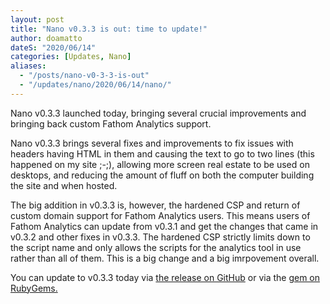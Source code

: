 ```yaml
---
layout: post
title: "Nano v0.3.3 is out: time to update!"
author: doamatto
dateS: "2020/06/14"
categories: [Updates, Nano]
aliases:
  - "/posts/nano-v0-3-3-is-out"
  - "/updates/nano/2020/06/14/nano/"
---
```


Nano v0.3.3 launched today, bringing several crucial improvements and bringing back custom Fathom Analytics support.
<!--more-->

Nano v0.3.3 brings several fixes and improvements to fix issues with headers having HTML in them and causing the text to go to two lines (this happened on my site ;-;), allowing more screen real estate to be used on desktops, and reducing the amount of fluff on both the computer building the site and when hosted.

The big addition in v0.3.3 is, however, the hardened CSP and return of custom domain support for Fathom Analytics users. This means users of Fathom Analytics can update from v0.3.1 and get the changes that came in v0.3.2 and other fixes in v0.3.3. The hardened CSP strictly limits down to the script name and only allows the scripts for the analytics tool in use rather than all of them. This is a big change and a big imrpovement overall.

You can update to v0.3.3 today via [the release on GitHub](https://github.com/doamatto/nano/releases/tag/v0.3.3) or via the [gem on RubyGems.](https://rubygems.org/gems/nano-theme)
